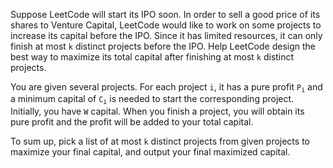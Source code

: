 Suppose LeetCode will start its IPO soon. In order to sell a good price of its shares to Venture Capital, LeetCode would like to work on some projects to increase its capital before the IPO. Since it has limited resources, it can only finish at most `k` distinct projects before the IPO. Help LeetCode design the best way to maximize its total capital after finishing at most `k` distinct projects.

You are given several projects. For each project `i`, it has a pure profit <code>P<sub>i</sub></code> and a minimum capital of <code>C<sub>i</sub></code> is needed to start the corresponding project. Initially, you have `W` capital. When you finish a project, you will obtain its pure profit and the profit will be added to your total capital.

To sum up, pick a list of at most `k` distinct projects from given projects to maximize your final capital, and output your final maximized capital.